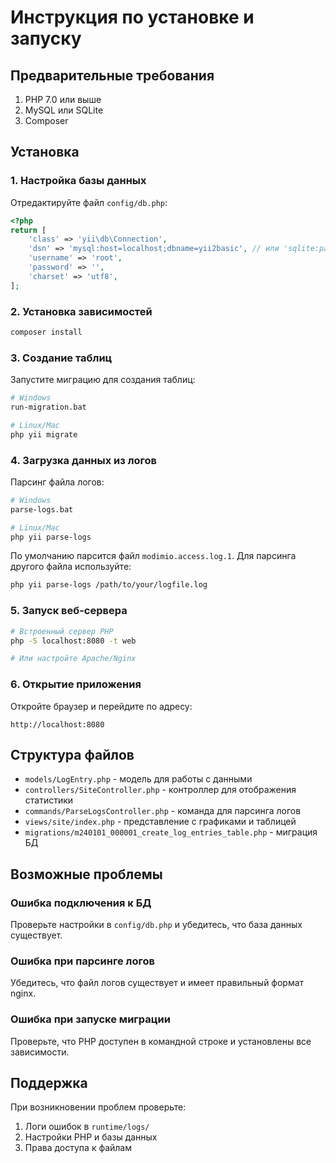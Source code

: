 # Инструкция по установке и запуску

## Предварительные требования

1. PHP 7.0 или выше
2. MySQL или SQLite
3. Composer

## Установка

### 1. Настройка базы данных

Отредактируйте файл `config/db.php`:

```php
<?php
return [
    'class' => 'yii\db\Connection',
    'dsn' => 'mysql:host=localhost;dbname=yii2basic', // или 'sqlite:path/to/database.db'
    'username' => 'root',
    'password' => '',
    'charset' => 'utf8',
];
```

### 2. Установка зависимостей

```bash
composer install
```

### 3. Создание таблиц

Запустите миграцию для создания таблиц:

```bash
# Windows
run-migration.bat

# Linux/Mac
php yii migrate
```

### 4. Загрузка данных из логов

Парсинг файла логов:

```bash
# Windows
parse-logs.bat

# Linux/Mac
php yii parse-logs
```

По умолчанию парсится файл `modimio.access.log.1`. 
Для парсинга другого файла используйте:

```bash
php yii parse-logs /path/to/your/logfile.log
```

### 5. Запуск веб-сервера

```bash
# Встроенный сервер PHP
php -S localhost:8080 -t web

# Или настройте Apache/Nginx
```

### 6. Открытие приложения

Откройте браузер и перейдите по адресу:
```
http://localhost:8080
```

## Структура файлов

- `models/LogEntry.php` - модель для работы с данными
- `controllers/SiteController.php` - контроллер для отображения статистики
- `commands/ParseLogsController.php` - команда для парсинга логов
- `views/site/index.php` - представление с графиками и таблицей
- `migrations/m240101_000001_create_log_entries_table.php` - миграция БД

## Возможные проблемы

### Ошибка подключения к БД
Проверьте настройки в `config/db.php` и убедитесь, что база данных существует.

### Ошибка при парсинге логов
Убедитесь, что файл логов существует и имеет правильный формат nginx.

### Ошибка при запуске миграции
Проверьте, что PHP доступен в командной строке и установлены все зависимости.

## Поддержка

При возникновении проблем проверьте:
1. Логи ошибок в `runtime/logs/`
2. Настройки PHP и базы данных
3. Права доступа к файлам
